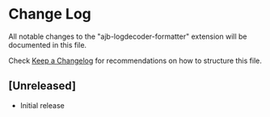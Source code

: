 # Change Log

All notable changes to the "ajb-logdecoder-formatter" extension will be documented in this file.

Check [Keep a Changelog](http://keepachangelog.com/) for recommendations on how to structure this file.

## [Unreleased]

- Initial release